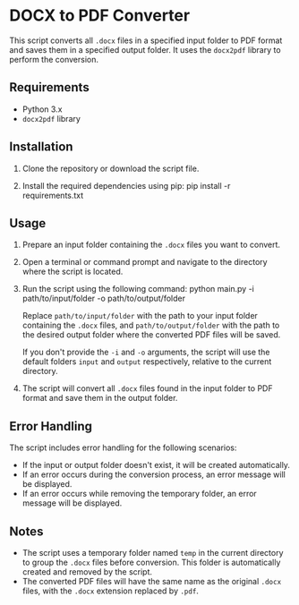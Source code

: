 # DOCX to PDF Converter

This script converts all `.docx` files in a specified input folder to PDF format and saves them in a specified output folder. It uses the `docx2pdf` library to perform the conversion.

## Requirements

- Python 3.x
- `docx2pdf` library

## Installation

1. Clone the repository or download the script file.

2. Install the required dependencies using pip:
   pip install -r requirements.txt

## Usage

1. Prepare an input folder containing the `.docx` files you want to convert.

2. Open a terminal or command prompt and navigate to the directory where the script is located.

3. Run the script using the following command:
   python main.py -i path/to/input/folder -o path/to/output/folder

   Replace `path/to/input/folder` with the path to your input folder containing the `.docx` files, and `path/to/output/folder` with the path to the desired output folder where the converted PDF files will be saved.

   If you don't provide the `-i` and `-o` arguments, the script will use the default folders `input` and `output` respectively, relative to the current directory.

4. The script will convert all `.docx` files found in the input folder to PDF format and save them in the output folder.

## Error Handling

The script includes error handling for the following scenarios:

- If the input or output folder doesn't exist, it will be created automatically.
- If an error occurs during the conversion process, an error message will be displayed.
- If an error occurs while removing the temporary folder, an error message will be displayed.

## Notes

- The script uses a temporary folder named `temp` in the current directory to group the `.docx` files before conversion. This folder is automatically created and removed by the script.
- The converted PDF files will have the same name as the original `.docx` files, with the `.docx` extension replaced by `.pdf`.
